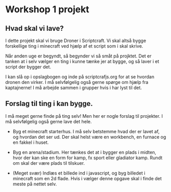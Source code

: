 # Workshop 1 projekt

## Hvad skal vi lave?
I dette projekt skal vi bruge Droner i Scriptcraft. Vi skal altså bygge forskellige ting i minecraft ved hjælp af et script som i skal skrive.

Når anden uge er begyndt, så begynder vi så småt på projktet. Det er tanken at i selv vælger en ting i kunne tænke jer at bygge, og så laver i et script der bygger det.

I kan slå op i opslagbogen og inde på scriptcrafjs.org for at se hvordan dronen den virker. I må selvfølgelig også gerne spørge om hjælp 
fra kaptajnerne! 
I må arbejde sammen i grupper hvis i har lyst til det.


## Forslag til ting i kan bygge.

I må meget gerne finde på ting selv! Men her er nogle forslag til projekter. I må selvfølgelig også gerne lave det hele. 

* Byg et minecraft starterhus. I må selv betstemme hvad der er lavet af, og hvordan det ser ud. Der skal helst være en workbench, en furnace og en fakkel i huset.

* Byg en arena/stadium. Her tænkes det at i bygger en plads i midten, hvor der kan ske en form for kamp, fx sport eller gladiator kamp. Rundt om skal der være plads til tilskuer.

* (Meget svær) Indlæs et billede ind i javascript, og byg billedet i minecraft som en 2d flade. Hvis i vælger denne opgave skal i finde det meste på nettet selv.
